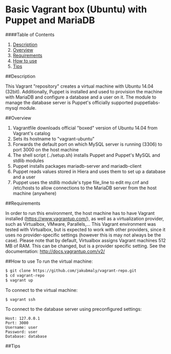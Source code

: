 # Basic Vagrant box (Ubuntu) with Puppet and MariaDB

####Table of Contents

1. [Description](#description)
2. [Overview](#overview)
3. [Requirements](#requirements)
4. [How to use](#how-to-use)
5. [Tips](#Tips)

##Description

This Vagrant "repository" creates a virtual machine with Ubuntu 14.04 (32bit). Additionally, Puppet is installed and used to provision the machine with MariaDB and configure a database and a user on it. The module to manage the database server is Puppet's officially supported puppetlabs-mysql module.

##Overview

1. Vagrantfile downloads official "boxed" version of Ubuntu 14.04 from Vagrant's catalog
2. Sets its hostname to "vagrant-ubuntu"
3. Forwards the default port on which MySQL server is running (3306) to port 3000 on the host machine
4. The shell script (../setup.sh) installs Puppet and Puppet's MySQL and stdlib modules
5. Puppet installs packages mariadb-server and mariadb-client
6. Puppet reads values stored in Hiera and uses them to set up a database and a user
7. Puppet uses the stdlib module's type file_line to edit my.cnf and /etc/hosts to allow connections to the MariaDB server from the host machine (anywhere)

##Requirements

In order to run this environment, the host machine has to have Vagrant installed (https://www.vagrantup.com/), as well as a virtualization provider, such as Virtualbox, VMware, Parallels,...
This Vagrant environment was tested with Virtualbox, but is expected to work with other providers, since it uses no provider-specific settings (however this is may not always be the case). Please note that by default, Virtualbox assigns Vagrant machines 512 MB of RAM. This can be changed, but is a provider specific setting. See the documentation: http://docs.vagrantup.com/v2/

##How to use
To run the virtual machine:

```bash
$ git clone https://github.com/jakubmaly/vagrant-repo.git
$ cd vagrant-repo
$ vagrant up
```

To connect to the virtual machine:

```bash
$ vagrant ssh
```


To connect to the database server using preconfigured settings:

~~~
Host: 127.0.0.1
Port: 3000
Username: user
Password: user
Database: database
~~~

##Tips
